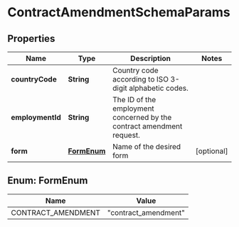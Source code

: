 

# ContractAmendmentSchemaParams


## Properties

| Name | Type | Description | Notes |
|------------ | ------------- | ------------- | -------------|
|**countryCode** | **String** | Country code according to ISO 3-digit alphabetic codes. |  |
|**employmentId** | **String** | The ID of the employment concerned by the contract amendment request. |  |
|**form** | [**FormEnum**](#FormEnum) | Name of the desired form |  [optional] |



## Enum: FormEnum

| Name | Value |
|---- | -----|
| CONTRACT_AMENDMENT | &quot;contract_amendment&quot; |



